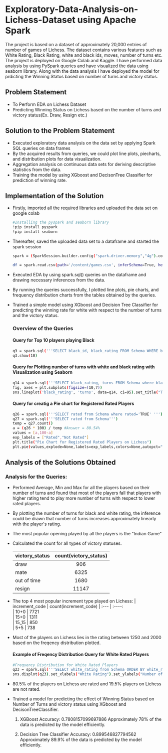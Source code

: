 
# Exploratory-Data-Analysis-on-Lichess-Dataset using Apache Spark 

The project is based on a dataset of approximately 20,000 entries of number of games of Lichess. The dataset contains various features such as White Rating, 
Black Rating, white and black ids, moves, number of turns etc. The project is deployed on Google Colab and Kaggle. I have performed data analysis by using PySpark queries 
and have visualized the data using seaborn library. Along with the data analysis I have deployed the model for prdicting the Winning Status based on number of turns and victory status.

## Problem Statement
- To Perform EDA on Lichess Dataset 
- Predicting Winning Status on Lichess based on 
         the number of turns and victory status(Ex. Draw, Resign etc.)


## Solution to the Problem Statement


- Executed exploratory data analysis on the data set by applying Spark SQL queries on data frames
- By the acquired results from queries, we could plot line plots, piecharts, and distribution plots for data visualization.
- Aggregation analysis on continuous data sets for deriving descriptive statistics from the data.
- Training the model by using XGboost and DecisonTree Classifier for prediction of winning rate.

## Implementation of the Solution

- Firstly, imported all the required libraries and uploaded the data set
   on google colab
    ```sh
    #Installing the pyspark and seaborn library
    !pip install pyspark
    !pip install seaborn
    ```

- Thereafter, saved the uploaded data set to a dataframe and started the spark session
    ```sh
    spark = (SparkSession.builder.config("spark.driver.memory","4g").config("spark.driver.maxResultSize", "4g").getOrCreate())

    df = spark.read.csv(path='/content/games.csv', inferSchema=True, header=True)
    ```

- Executed EDA by using spark.sql() queries on the dataframe and 
  drawing necessary inferences from the data.
- By running the queries successfully, I plotted line plots, pie charts,
  and frequency distribution charts from the tables obtained by the
  queries.
- Trained a simple model using XGboost and Decision Tree Classifier
  for predicting the winning rate for white with respect to the number
  of turns and the victory status.

    ### Overview of the Queries

    #### Query for Top 10 players playing Black
    ```sh
    q3 = spark.sql('''SELECT black_id, black_rating FROM Schema WHERE black_rating>2000 ORDER BY black_rating DESC''')
    q3.show(10)
    ```
    #### Query for Plotting number of turns with white and black rating with Visualization using Seaborn

    ```sh
    q14 = spark.sql('''SELECT black_rating, turns FROM Schema where black_rating<2000''').toPandas()
    fig, axes = plt.subplots(figsize=(10,7))
    sns.lineplot('black_rating', 'turns', data=q14, ci=95).set_title("Trend for Number of Turns per Black's Rating")

    ```

    #### Query for creatig a Pie chart for Registered Rated Players

    ```sh
    q26 = spark.sql('''SELECT rated from Schema where rated='TRUE' ''').count()
    q27 = spark.sql('''SELECT rated from Schema''')
    temp = q27.count()
    a = (q26 * 100) / temp #Answer = 80.54%
    values = [a,100-a]
    exp_labels = ["Rated","Not Rated"]
    plt.title("Pie Chart for Registered Rated Players on Lichess")
    plt.pie(values,explode=None,labels=exp_labels,colors=None,autopct="%0.1f%%")
    ```
## Analysis of the Solutions Obtained

### Analysis for the Queries:

- Performed Average, Min and Max for all the players based on their number of turns and found that most of the players fall that players with higher rating tend to play more number of turns with respect to lower rated players.
- By plotting the number of turns for black and white rating, the inference could be drawn that number of turns increases approximately linearly with the player's rating.
- The most popular opening played by all the players is the "Indian Game"
- Calculated the count for all types of victory statuses. 

    | victory_status      | count(victory_status)
    | :---        |    :----:   
    | draw      | 906       
    | mate   | 6325    
    | out of time      | 1680       
    | resign   | 11147

- The top 4 most popular increment type played on Lichess:
    | increment_code      | count(increment_code)
    | :---        |    :----:   
    | 10+0      | 7721       
    | 15+0   | 1311    
    | 15_15      | 850       
    | 5+5   | 738

- Most of the players on Lichess lies in the rating between 1250 and 2000 based on the freqency distribution plotted. 


    #### Example of Freqency Distribution Query for White Rated Players    
    ```sh
    #Frequency Distribution for White Rated Players
    q23 = spark.sql('''SELECT white_rating from Schema ORDER BY white_rating ASC ''').toPandas()
    sns.displot(q23).set_xlabels("White Rating").set_ylabels("Number of Players").set( title="Frequency Distribution for White Rated Players")
    ```

- 80.5% of the players on Lichess are rated and 19.5% players on Lichess are not rated.
- Trained a model for predicting the effect of Winning Status based on Number of Turns and victory status using XGboost and DecisonTreeClassifier.

    1. XGBoost Accuracy: 0.7808157099697886
    Approximately 78% of the data is predicted by the model efficiently.

    2. Decision Tree Classifier Accuracy: 0.899546827794562
    Approximately 89.9% of the data is predicted by the model efficiently.
